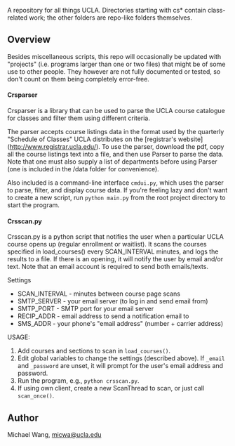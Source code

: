 A repository for all things UCLA. Directories starting with cs* contain
class-related work; the other folders are repo-like folders themselves.

## Overview

Besides miscellaneous scripts, this repo will occasionally be updated with
"projects" (i.e. programs larger than one or two files) that might be of some
use to other people. They however are not fully documented or tested, so don't
count on them being completely error-free.

#### Crsparser

Crsparser is a library that can be used to parse the UCLA course catalogue for
classes and filter them using different criteria.

The parser accepts course listings data in the format used by the quarterly
"Schedule of Classes" UCLA distributes on the [registrar's website]
(http://www.registrar.ucla.edu/).  To use the parser, download the pdf, copy
all the course listings text into a file, and then use Parser to parse the
data. Note that one must also supply a list of departments before using Parser
(one is included in the /data folder for convenience).

Also included is a command-line interface `cmdui.py`, which uses the parser to
parse, filter, and display course data. If you're feeling lazy and don't want
to create a new script, run `python main.py` from the root project directory to
start the program.

#### Crsscan.py

Crsscan.py is a python script that notifies the user when a particular UCLA
course opens up (regular enrollment or waitlist).
It scans the courses specified in load\_courses() every SCAN_INTERVAL minutes,
and logs the results to a file.
If there is an opening, it will notify the user by email and/or text.
Note that an email account is required to send both emails/texts.

Settings

* SCAN_INTERVAL - minutes between course page scans
* SMTP_SERVER - your email server (to log in and send email from)
* SMTP_PORT - SMTP port for your email server
* RECIP_ADDR - email address to send a notification email to
* SMS_ADDR - your phone's "email address" (number + carrier address)

USAGE:

1. Add courses and sections to scan in `load_courses()`.
2. Edit global variables to change the settings (described above).
   If `_email` and `_password` are unset, it will prompt for the user's
   email address and password.
3. Run the program, e.g., `python crsscan.py`.
4. If using own client, create a new ScanThread to scan, or just call
   `scan_once()`.

## Author

Michael Wang, <micwa@ucla.edu>
